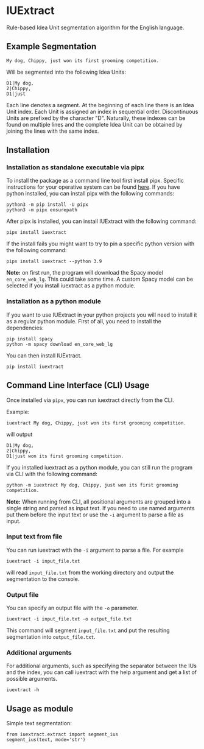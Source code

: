 # IUExtract
Rule-based Idea Unit segmentation algorithm for the English language.

## Example Segmentation
```
My dog, Chippy, just won its first grooming competition.
```
Will be segmented into the following Idea Units:
```
D1|My dog,
2|Chippy,
D1|just
```
Each line denotes a segment. At the beginning of each line there is an Idea Unit index. Each Unit is assigned an index in sequential order. Discontinuous Units are prefixed by the character "D". Naturally, these indexes can be found on multiple lines and the complete Idea Unit can be obtained by joining the lines with the same index.
## Installation
### Installation as standalone executable via pipx
To install the package as a command line tool first install pipx. Specific instructions for your operative system can be found [here](https://pipx.pypa.io/latest/installation/).
If you have python installed, you can install pipx with the following commands:
```
python3 -m pip install -U pipx
python3 -m pipx ensurepath
```
After pipx is installed, you can install IUExtract with the following command:
```
pipx install iuextract
```
If the install fails you might want to try to pin a specific python version with the following command:
```
pipx install iuextract --python 3.9
```
**Note:** on first run, the program will download the Spacy model `en_core_web_lg`. This could take some time. A custom Spacy model can be selected if you install iuextract as a python module.

### Installation as a python module
If you want to use IUExtract in your python projects you will need to install it as a regular python module.
First of all, you need to install the dependencies:
```
pip install spacy
python -m spacy download en_core_web_lg
```
You can then install IUExtract.
```
pip install iuextract
```
## Command Line Interface (CLI) Usage
Once installed via `pipx`, you can run iuextract directly from the CLI.

Example:
```
iuextract My dog, Chippy, just won its first grooming competition.
```
will output
```
D1|My dog,
2|Chippy,
D1|just won its first grooming competition.
```
If you installed iuextract as a python module, you can still run the program via CLI with the following command:
```
python -m iuextract My dog, Chippy, just won its first grooming competition.
```

**Note:** When running from CLI, all positional arguments are grouped into a single string and parsed as input text. If you need to use named arguments put them before the input text or use the `-i` argument to parse a file as input.
### Input text from file
You can run iuextract with the `-i` argument to parse a file.
For example
```
iuextract -i input_file.txt
```
will read `input_file.txt` from the working directory and output the segmentation to the console.

### Output file
You can specify an output file with the `-o` parameter.
```
iuextract -i input_file.txt -o output_file.txt
```
This command will segment `input_file.txt` and put the resulting segmentation into `output_file.txt`.

### Additional arguments
For additional arguments, such as specifying the separator between the IUs and the index, you can call iuextract with the help argument and get a list of possible arguments.
```
iuextract -h
```

## Usage as module

Simple text segmentation:
```
from iuextract.extract import segment_ius
segment_ius(text, mode='str')
```